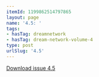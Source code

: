 ```yaml
---
itemId: 1199862514797865
layout: page
name: '4.5: '
tags:
- hasTag: dreamnetwork
- hasTag: dream-network-volume-4
type: post
urlSlug: '4.5'
---
```

<a href="files/pdfs/Volume_4/4.5-Dream-Network-Bulletin_Volume-4-Number-5.pdf" download="">Download issue 4.5</a>